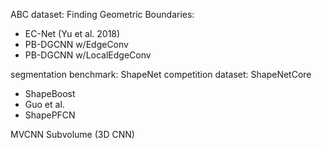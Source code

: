 
ABC dataset: Finding Geometric Boundaries:
 - EC-Net (Yu et al. 2018)
 - PB-DGCNN w/EdgeConv
 - PB-DGCNN w/LocalEdgeConv
 

segmentation benchmark: ShapeNet
competition dataset: ShapeNetCore
 - ShapeBoost
 - Guo et al.
 - ShapePFCN




MVCNN
Subvolume (3D CNN)